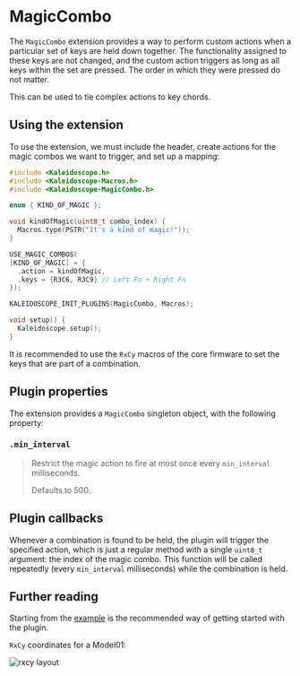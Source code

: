 # MagicCombo

The `MagicCombo` extension provides a way to perform custom actions when a
particular set of keys are held down together. The functionality assigned to
these keys are not changed, and the custom action triggers as long as all keys
within the set are pressed. The order in which they were pressed do not matter.

This can be used to tie complex actions to key chords.

## Using the extension

To use the extension, we must include the header, create actions for the magic
combos we want to trigger, and set up a mapping:

```c++
#include <Kaleidoscope.h>
#include <Kaleidoscope-Macros.h>
#include <Kaleidoscope-MagicCombo.h>

enum { KIND_OF_MAGIC };

void kindOfMagic(uint8_t combo_index) {
  Macros.type(PSTR("It's a kind of magic!"));
}

USE_MAGIC_COMBOS(
[KIND_OF_MAGIC] = {
  .action = kindOfMagic,
  .keys = {R3C6, R3C9} // Left Fn + Right Fn
});

KALEIDOSCOPE_INIT_PLUGINS(MagicCombo, Macros);

void setup() {
  Kaleidoscope.setup();
}
```

It is recommended to use the `RxCy` macros of the core firmware to set the keys
that are part of a combination.

## Plugin properties

The extension provides a `MagicCombo` singleton object, with the following
property:

### `.min_interval`

> Restrict the magic action to fire at most once every `min_interval`
> milliseconds.
>
> Defaults to 500.

## Plugin callbacks

Whenever a combination is found to be held, the plugin will trigger the
specified action, which is just a regular method with a single `uint8_t`
argument: the index of the magic combo. This function will be called repeatedly
(every `min_interval` milliseconds) while the combination is held.

## Further reading

Starting from the [example][plugin:example] is the recommended way of getting
started with the plugin.

`RxCy` coordinates for a Model01:

![rxcy layout](../model01_coordinates.png)

 [plugin:example]: ../../examples/Keystrokes/MagicCombo/MagicCombo.ino
